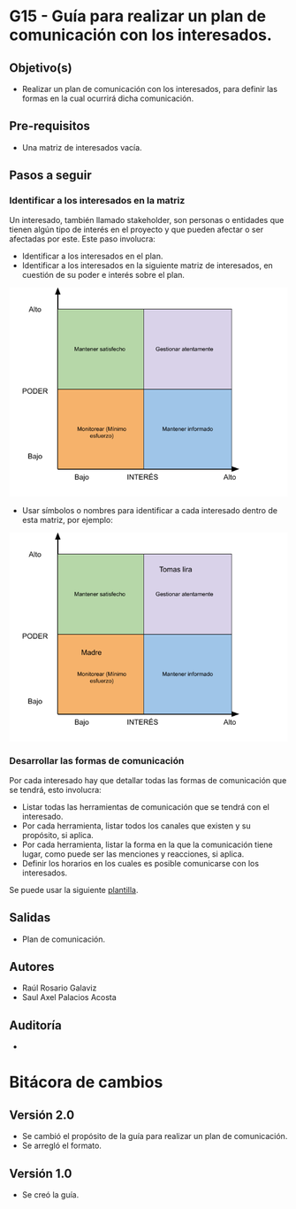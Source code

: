 # G15 - Guía para realizar un plan de comunicación con los interesados.

## Objetivo(s)

- Realizar un plan de comunicación con los interesados, para definir las formas en la cual ocurrirá dicha comunicación.

## Pre-requisitos

- Una matriz de interesados vacía.

## Pasos a seguir

### Identificar a los interesados en la matriz

Un interesado, también llamado stakeholder, son personas o entidades que tienen algún tipo de interés en el proyecto y que pueden afectar o ser afectadas por este. Este paso involucra:

- Identificar a los interesados en el plan.
- Identificar a los interesados en la siguiente matriz de interesados, en cuestión de su poder e interés sobre el plan.

![Matriz de interesados vacía](../../static/img/guias/G15/matrizInteresados.png)

- Usar símbolos o nombres para identificar a cada interesado dentro de esta matriz, por ejemplo:

![Matriz de interesados](../../static/img/guias/G15/matrizEjemplo.png)

### Desarrollar las formas de comunicación

Por cada interesado hay que detallar todas las formas de comunicación que se tendrá, esto involucra:

- Listar todas las herramientas de comunicación que se tendrá con el interesado.
- Por cada herramienta, listar todos los canales que existen y su propósito, si aplica.
- Por cada herramienta, listar la forma en la que la comunicación tiene lugar, como puede ser las menciones y reacciones, si aplica.
- Definir los horarios en los cuales es posible comunicarse con los interesados.

Se puede usar la siguiente [plantilla](../plantillas/PL16-plantilla-para-plan-comunicacion).

## Salidas

- Plan de comunicación.

## Autores

- Raúl Rosario Galaviz
- Saul Axel Palacios Acosta

## Auditoría

- 

# Bitácora de cambios

## Versión 2.0
- Se cambió el propósito de la guía para realizar un plan de comunicación.
- Se arregló el formato.

## Versión 1.0
- Se creó la guía.
